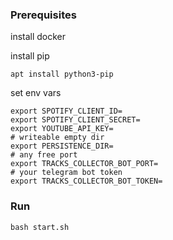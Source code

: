 ### Prerequisites
install docker

install pip
```
apt install python3-pip
```
set env vars
```shell
export SPOTIFY_CLIENT_ID=
export SPOTIFY_CLIENT_SECRET=
export YOUTUBE_API_KEY=
# writeable empty dir
export PERSISTENCE_DIR=
# any free port
export TRACKS_COLLECTOR_BOT_PORT=
# your telegram bot token
export TRACKS_COLLECTOR_BOT_TOKEN=
```
### Run

```shell
bash start.sh
```
